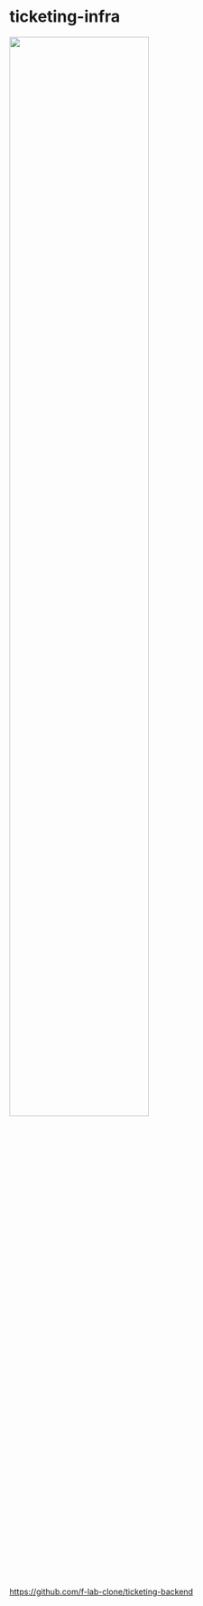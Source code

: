 # ticketing-infra


<img src="https://github.com/f-lab-clone/ticketing-backend/assets/41976906/b728aab9-d2ce-41bd-a448-c5c181b61453"  width="70%" height="70%"/>


https://github.com/f-lab-clone/ticketing-backend
